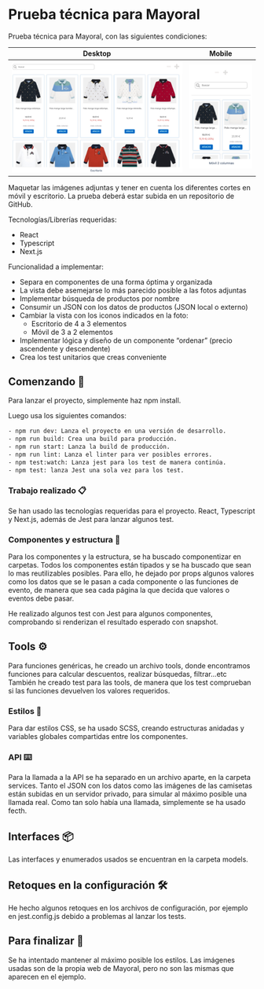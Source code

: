# Prueba técnica para Mayoral

Prueba técnica para Mayoral, con las siguientes condiciones:

|              Desktop              |             Mobile              |
| :-------------------------------: | :-----------------------------: |
| ![Desktop](./.github/desktop.png) | ![Mobile](./.github/mobile.png) |

Maquetar las imágenes adjuntas y tener en cuenta los diferentes cortes en móvil y escritorio. La prueba deberá estar subida en un repositorio de GitHub.

Tecnologías/Librerías requeridas:

- React
- Typescript
- Next.js

Funcionalidad a implementar:

- Separa en componentes de una forma óptima y organizada
- La vista debe asemejarse lo más parecido posible a las fotos adjuntas
- Implementar búsqueda de productos por nombre
- Consumir un JSON con los datos de productos (JSON local o externo)
- Cambiar la vista con los iconos indicados en la foto:
  - Escritorio de 4 a 3 elementos
  - Móvil de 3 a 2 elementos
- Implementar lógica y diseño de un componente “ordenar” (precio ascendente y descendente)
- Crea los test unitarios que creas conveniente

## Comenzando 🚀

Para lanzar el proyecto, simplemente haz npm install.

 Luego usa los siguientes comandos:
 
    - npm run dev: Lanza el proyecto en una versión de desarrollo.
    - npm run build: Crea una build para producción.
    - npm run start: Lanza la build de producción.
    - npm run lint: Lanza el linter para ver posibles errores.
    - npm test:watch: Lanza jest para los test de manera continúa.
    - npm test: lanza Jest una sola vez para los test.

### Trabajo realizado 📋

Se han usado las tecnologías requeridas para el proyecto. React, Typescript y Next.js, además de Jest para lanzar algunos test. 


### Componentes y estructura 🔧

Para los componentes y la estructura, se ha buscado componentizar en carpetas. Todos los componentes están tipados y se ha buscado
que sean lo mas reutilizables posibles. Para ello, he dejado por props algunos valores como los datos que se le pasan a cada componente o
las funciones de evento, de manera que sea cada página la que decida que valores o eventos debe pasar. 

He realizado algunos test con Jest para algunos componentes, comprobando si renderizan el resultado esperado con snapshot.

## Tools ⚙️

Para funciones genéricas, he creado un archivo tools, donde encontramos funciones para calcular descuentos, realizar búsquedas, filtrar...etc
También he creado test para las tools, de manera que los test comprueban si las funciones devuelven los valores requeridos.

### Estilos 🔩

Para dar estilos CSS, se ha usado SCSS, creando estructuras anidadas y variables globales compartidas entre los componentes.

### API ⌨️

Para la llamada a la API se ha separado en un archivo aparte, en la carpeta services. Tanto el JSON con los datos
como las imágenes de las camisetas están subidas en un servidor privado, para simular al máximo posible una llamada real.
Como tan solo había una llamada, simplemente se ha usado fecth. 

## Interfaces 📦

Las interfaces y enumerados usados se encuentran en la carpeta models.

## Retoques en la configuración 🛠️

He hecho algunos retoques en los archivos de configuración, por ejemplo en jest.config.js debido a problemas al lanzar los tests.

## Para finalizar 🎁

Se ha intentado mantener al máximo posible los estilos. Las imágenes usadas son de la propia web de Mayoral, pero no son las
mismas que aparecen en el ejemplo. 


